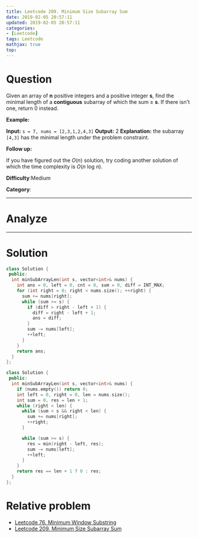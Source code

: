```yaml
---
title: Leetcode 209. Minimum Size Subarray Sum
date: 2019-02-05 20:57:11
updated: 2019-02-05 20:57:11
categories: 
- [Leetcode]
tags: Leetcode
mathjax: true
top:
---
```


# Question

Given an array of  **n**  positive integers and a positive integer  **s**, find the minimal length of a  **contiguous**  subarray of which the sum ≥  **s**. If there isn't one, return 0 instead.

**Example:**

**Input:** `s = 7, nums = [2,3,1,2,4,3]`
**Output:** 2
**Explanation:** the subarray `[4,3]` has the minimal length under the problem constraint.

**Follow up:**

If you have figured out the  _O_(_n_) solution, try coding another solution of which the time complexity is  _O_(_n_  log  _n_).

**Difficulty**:Medium

**Category**:

<!-- more -->

------------

# Analyze

------------

# Solution

```cpp
class Solution {
 public:
  int minSubArrayLen(int s, vector<int>& nums) {
    int ans = 0, left = 0, cnt = 0, sum = 0, diff = INT_MAX;
    for (int right = 0; right < nums.size(); ++right) {
      sum += nums[right];
      while (sum >= s) {
        if (diff > right - left + 1) {
          diff = right - left + 1;
          ans = diff;
        }
        sum -= nums[left];
        ++left;
      }
    }
    return ans;
  }
};
```

```cpp
class Solution {
 public:
  int minSubArrayLen(int s, vector<int>& nums) {
    if (nums.empty()) return 0;
    int left = 0, right = 0, len = nums.size();
    int sum = 0, res = len + 1;
    while (right < len) {
      while (sum < s && right < len) {
        sum += nums[right];
        ++right;
      }

      while (sum >= s) {
        res = min(right - left, res);
        sum -= nums[left];
        ++left;
      }
    }
    return res == len + 1 ? 0 : res;
  }
};
```

# Relative problem

* [Leetcode 76. Minimum Window Substring](./Leetcode-76-Minimum-Window-Substring/)
* [Leetcode 209. Minimum Size Subarray Sum](./Leetcode-209-Minimum-Size-Subarray-Sum/)
